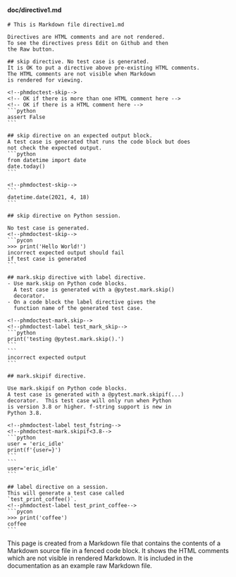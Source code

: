 #### doc/directive1.md
~~~
# This is Markdown file directive1.md

Directives are HTML comments and are not rendered.
To see the directives press Edit on Github and then
the Raw button.

## skip directive. No test case is generated.
It is OK to put a directive above pre-existing HTML comments.
The HTML comments are not visible when Markdown
is rendered for viewing.

<!--phmdoctest-skip-->
<!-- OK if there is more than one HTML comment here -->
<!-- OK if there is a HTML comment here -->
```python
assert False
```

## skip directive on an expected output block.
A test case is generated that runs the code block but does
not check the expected output.
```python
from datetime import date
date.today()
```

<!--phmdoctest-skip-->
```
datetime.date(2021, 4, 18)
```

## skip directive on Python session.

No test case is generated.
<!--phmdoctest-skip-->
```pycon
>>> print('Hello World!')
incorrect expected output should fail
if test case is generated
```

## mark.skip directive with label directive.
- Use mark.skip on Python code blocks.
  A test case is generated with a @pytest.mark.skip()
  decorator.
- On a code block the label directive gives the
  function name of the generated test case.

<!--phmdoctest-mark.skip-->
<!--phmdoctest-label test_mark_skip-->
```python
print('testing @pytest.mark.skip().')
```
```
incorrect expected output
```

## mark.skipif directive.

Use mark.skipif on Python code blocks.
A test case is generated with a @pytest.mark.skipif(...)
decorator.  This test case will only run when Python
is version 3.8 or higher. f-string support is new in
Python 3.8.

<!--phmdoctest-label test_fstring-->
<!--phmdoctest-mark.skipif<3.8-->
```python
user = 'eric_idle'
print(f'{user=}')
```
```
user='eric_idle'
```

## label directive on a session. 
This will generate a test case called 
`test_print_coffee()`.
<!--phmdoctest-label test_print_coffee-->
```pycon
>>> print('coffee')
coffee
```
~~~
This page is created from a Markdown file that contains the contents
of a Markdown source file in a fenced code block.
It shows the HTML comments which are not visible in rendered Markdown.
It is included in the documentation as an example raw Markdown file.
